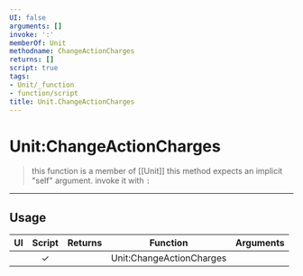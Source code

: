 ```yaml
---
UI: false
arguments: []
invoke: ':'
memberOf: Unit
methodname: ChangeActionCharges
returns: []
script: true
tags:
- Unit/_function
- function/script
title: Unit.ChangeActionCharges
---
```

# Unit:ChangeActionCharges
> this function is a member of [[Unit]]
> this method expects an implicit "self" argument. invoke it with `:`
-----
## Usage
|  UI | Script | Returns | Function | Arguments |
|:---:|:------:|-------:|:--------:|:---------|
| |✓||Unit:ChangeActionCharges||
